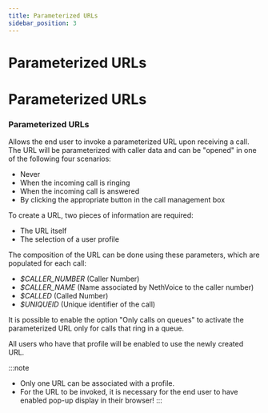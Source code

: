 ```yaml
---
title: Parameterized URLs
sidebar_position: 3
---
```


# Parameterized URLs

# Parameterized URLs

### Parameterized URLs

Allows the end user to invoke a parameterized URL upon receiving a call. The URL will be parameterized with caller data and can be "opened" in one of the following four scenarios:

- Never
- When the incoming call is ringing
- When the incoming call is answered
- By clicking the appropriate button in the call management box

To create a URL, two pieces of information are required:

- The URL itself
- The selection of a user profile

The composition of the URL can be done using these parameters, which are populated for each call:

- *\$CALLER_NUMBER* (Caller Number)
- *\$CALLER_NAME* (Name associated by NethVoice to the caller number)
- *\$CALLED* (Called Number)
- *\$UNIQUEID* (Unique identifier of the call)

It is possible to enable the option "Only calls on queues" to activate the parameterized URL only for calls that ring in a queue.

All users who have that profile will be enabled to use the newly created URL.

:::note
- Only one URL can be associated with a profile.
- For the URL to be invoked, it is necessary for the end user to have enabled pop-up display in their browser!
:::
